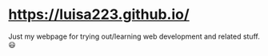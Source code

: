 # https://luisa223.github.io/
Just my webpage for trying out/learning web development and related stuff. 😃
